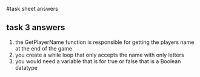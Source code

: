 #task sheet answers

## task 3 answers

1. the GetPlayerName function is responsible for getting the players name at the end of the game
2. you create a while loop that only accepts the name with only letters
3. you would need a variable that is for true or false that is a Boolean datatype